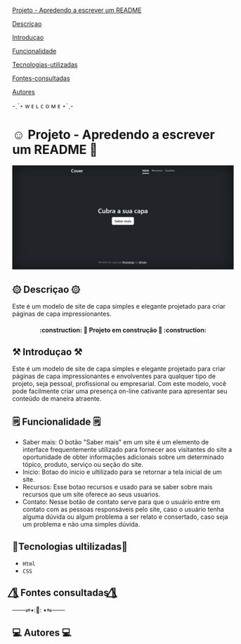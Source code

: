 [ Projeto - Apredendo a escrever um README](#projeto---apredendo-a-escrever-um-readme)

[Descriçao](#descri%C3%A7ao)  

[Introduçao](#introdu%C3%A7ao)  

[Funcionalidade](#funcionalidade) 

[Tecnologias-utilizadas](#tecnologias-ultilizadas)  

[Fontes-consultadas](#fontes-consultadas)

[Autores](#autores)  

-ˏˋ⋆ ᴡ ᴇ ʟ ᴄ ᴏ ᴍ ᴇ ⋆ˊˎ-

# ☺️ Projeto - Apredendo a escrever um README 🚀

![image info](_img/tela.png)
## ۞ Descriçao ۞

  Este é um modelo de site de capa simples e elegante projetado para criar páginas de capa impressionantes. 

   <h4 align="center"> 
    :construction: 🚧 Projeto em construção 🚧 :construction:</h4>

## ⚒ Introduçao ⚒

Este é um modelo de site de capa simples e elegante projetado para criar páginas de capa impressionantes e envolventes para qualquer tipo de projeto, seja pessoal, profissional ou empresarial. Com este modelo, você pode facilmente criar uma presença on-line cativante para apresentar seu conteúdo de maneira atraente.


## 🗒 Funcionalidade 🗒

- Saber mais: O botão "Saber mais" em um site é um elemento de interface frequentemente utilizado para fornecer aos visitantes do site a oportunidade de obter informações adicionais sobre um determinado tópico, produto, serviço ou seção do site. 
- Inicio: Botao do inicio e ultilizado para se retornar a tela inicial de um site.
- Recursos: Esse botao recursos e usado para se saber sobre mais recursos que um site oferece ao seus usuarios.
- Contato: Nesse botão de contato serve para que o usuário entre em contato com as pessoas responsáveis pelo site, caso o usuário tenha alguma dúvida ou algum problema a ser relato e consertado, caso seja um problema e não uma simples dúvida.

## 🔧Tecnologias ultilizadas🔨
- ``Html``
- ``CSS``

## 🌸⃤ Fontes consultadas 🌸⃤

 ───⇌•:🌷: •⇋───


## 💻 Autores 💻